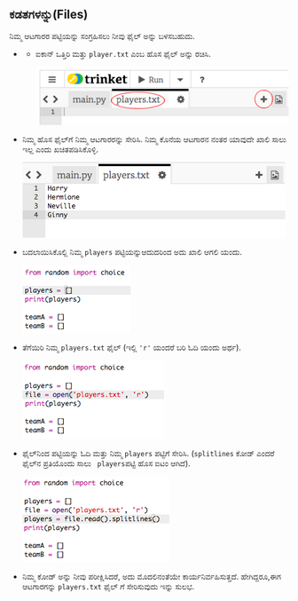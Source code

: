 ## ಕಡತಗಳನ್ನು(Files)

ನಿಮ್ಮ ಆಟಗಾರರ ಪಟ್ಟಿಯನ್ನು ಸಂಗ್ರಹಿಸಲು ನೀವು ಫೈಲ್ ಅನ್ನು ಬಳಸಬಹುದು.

+ + ಐಕಾನ್ ಒತ್ತಿರಿ ಮತ್ತು `player.txt` ಎಂಬ ಹೊಸ ಫೈಲ್ ಅನ್ನು ರಚಿಸಿ.
    
    ![screenshot](images/team-file-create.png)

+ ನಿಮ್ಮ ಹೊಸ ಫೈಲ್‌ಗೆ ನಿಮ್ಮ ಆಟಗಾರರನ್ನು ಸೇರಿಸಿ. ನಿಮ್ಮ ಕೊನೆಯ ಆಟಗಾರನ ನಂತರ ಯಾವುದೇ ಖಾಲಿ ಸಾಲು ಇಲ್ಲ ಎಂದು ಖಚಿತಪಡಿಸಿಕೊಳ್ಳಿ.
    
    ![screenshot](images/team-file-add.png)

+ ಬದಲಾಯಿಸಿಕೊಲ್ಲಿ ನಿಮ್ಮ `players` ಪಟ್ಟಿಯನ್ನುಆದುದರಿಂದ ಅದು ಖಾಲಿ ಆಗಲಿ ಯಂದು.
    
    ![screenshot](images/team-players-empty.png)

+ ತೆಗೆಯಿರಿ ನಿಮ್ಮ `players.txt` ಫೈಲ್ (ಇಲ್ಲಿ `'r'` ಯಂದರೆ ಬರಿ ಓದಿ ಯಂದು ಅರ್ಥ).
    
    ![screenshot](images/team-file-open.png)

+ ಫೈಲ್‌ನಿಂದ ಪಟ್ಟಿಯನ್ನು ಓದಿ ಮತ್ತು ನಿಮ್ಮ `players` ಪಟ್ಟಿಗೆ ಸೇರಿಸಿ. (`splitlines` ಕೋಡ್ ಎಂದರೆ ಫೈಲ್‌ನ ಪ್ರತಿಯೊಂದು ಸಾಲು ` players`ಪಟ್ಟಿ ಹೊಸ ಐಟಂ ಆಗಿದೆ).
    
    ![screenshot](images/team-file-load.png)

+ ನಿಮ್ಮ ಕೋಡ್ ಅನ್ನು ನೀವು ಪರೀಕ್ಷಿಸಿದರೆ, ಅದು ಮೊದಲಿನಂತೆಯೇ ಕಾರ್ಯನಿರ್ವಹಿಸುತ್ತದೆ. ಹೇಗಿದ್ದರೂ,ಈಗ ಆಟಗಾರಗನ್ನು `players.txt` ಫೈಲ್ ಗೆ ಸೇರಿಸುವುದು ಇನ್ನು ಸುಲಭ.